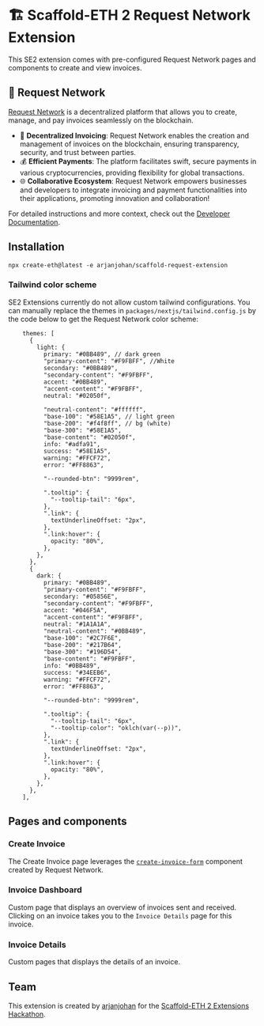 # 🏗 Scaffold-ETH 2 Request Network Extension

This SE2 extension comes with pre-configured Request Network pages and components to create and view invoices.

## 💸 Request Network

[Request Network](https://request.network/) is a decentralized platform that allows you to create, manage, and pay invoices seamlessly on the blockchain.

- 🧾 **Decentralized Invoicing**: Request Network enables the creation and management of invoices on the blockchain, ensuring transparency, security, and trust between parties.
- 💰 **Efficient Payments**: The platform facilitates swift, secure payments in various cryptocurrencies, providing flexibility for global transactions.
- 🌐 **Collaborative Ecosystem**: Request Network empowers businesses and developers to integrate invoicing and payment functionalities into their applications, promoting innovation and collaboration!

For detailed instructions and more context, check out the [Developer Documentation](https://docs.request.network/).

## Installation

```shell
npx create-eth@latest -e arjanjohan/scaffold-request-extension
```

### Tailwind color scheme

SE2 Extensions currently do not allow custom tailwind configurations. You can manually replace the themes in `packages/nextjs/tailwind.config.js` by the code below to get the Request Network color scheme:

```
    themes: [
      {
        light: {
          primary: "#0BB489", // dark green
          "primary-content": "#F9FBFF", //White
          secondary: "#0BB489",
          "secondary-content": "#F9FBFF",
          accent: "#0BB489",
          "accent-content": "#F9FBFF",
          neutral: "#02050f",

          "neutral-content": "#ffffff",
          "base-100": "#58E1A5", // light green
          "base-200": "#f4f8ff", // bg (white)
          "base-300": "#58E1A5",
          "base-content": "#02050f",
          info: "#adfa91",
          success: "#58E1A5",
          warning: "#FFCF72",
          error: "#FF8863",

          "--rounded-btn": "9999rem",

          ".tooltip": {
            "--tooltip-tail": "6px",
          },
          ".link": {
            textUnderlineOffset: "2px",
          },
          ".link:hover": {
            opacity: "80%",
          },
        },
      },
      {
        dark: {
          primary: "#0BB489",
          "primary-content": "#F9FBFF",
          secondary: "#05856E",
          "secondary-content": "#F9FBFF",
          accent: "#046F5A",
          "accent-content": "#F9FBFF",
          neutral: "#1A1A1A",
          "neutral-content": "#0BB489",
          "base-100": "#2C7F6E",
          "base-200": "#217B64",
          "base-300": "#196D54",
          "base-content": "#F9FBFF",
          info: "#0BB489",
          success: "#34EEB6",
          warning: "#FFCF72",
          error: "#FF8863",

          "--rounded-btn": "9999rem",

          ".tooltip": {
            "--tooltip-tail": "6px",
            "--tooltip-color": "oklch(var(--p))",
          },
          ".link": {
            textUnderlineOffset: "2px",
          },
          ".link:hover": {
            opacity: "80%",
          },
        },
      },
    ],
```

## Pages and components

### Create Invoice
The Create Invoice page leverages the [`create-invoice-form`](https://docs.request.network/building-blocks/components/create-invoice-form) component created by Request Network.

### Invoice Dashboard
Custom page that displays an overview of invoices sent and received. Clicking on an invoice takes you to the `Invoice Details` page for this invoice. 

### Invoice Details
Custom pages that displays the details of an invoice.



## Team
This extension is created by [arjanjohan](https://x.com/arjanjohan) for the [Scaffold-ETH 2 Extensions Hackathon](https://extensions.buidlguidl.com/).